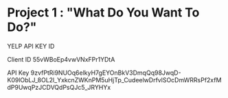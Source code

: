 # Project 1 : "What Do You Want To Do?"
YELP API KEY ID

Client ID
55vWBoEp4vwVNxFPr1YDtA

API Key
9zvfPtRi9NUOq6elkyH7gEYOnBkV3DmqQq98JwqD-K09lObLJ_8OL2l_YxkcnZWKnPM5uHjTp_CudeelwDrfvlSOcDmWRRsPf2xfMdP9UwqPzJCDVQdPsQJc5_JRYHYx